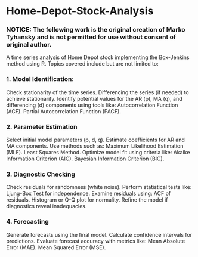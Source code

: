 # Home-Depot-Stock-Analysis
### NOTICE: The following work is the original creation of Marko Tyhansky and is not permitted for use without consent of original author.
A time series analysis of Home Depot stock implementing the Box-Jenkins method using R. Topics covered include but are not limited to:
### 1. Model Identification: 
Check stationarity of the time series.
Differencing the series (if needed) to achieve stationarity.
Identify potential values for the AR (p), MA (q), and differencing (d) components using tools like:
Autocorrelation Function (ACF).
Partial Autocorrelation Function (PACF).
### 2. Parameter Estimation
Select initial model parameters (p, d, q).
Estimate coefficients for AR and MA components.
Use methods such as:
Maximum Likelihood Estimation (MLE).
Least Squares Method.
Optimize model fit using criteria like:
Akaike Information Criterion (AIC).
Bayesian Information Criterion (BIC).
### 3. Diagnostic Checking
Check residuals for randomness (white noise).
Perform statistical tests like:
Ljung-Box Test for independence.
Examine residuals using:
ACF of residuals.
Histogram or Q-Q plot for normality.
Refine the model if diagnostics reveal inadequacies.
### 4. Forecasting
Generate forecasts using the final model.
Calculate confidence intervals for predictions.
Evaluate forecast accuracy with metrics like:
Mean Absolute Error (MAE).
Mean Squared Error (MSE).

